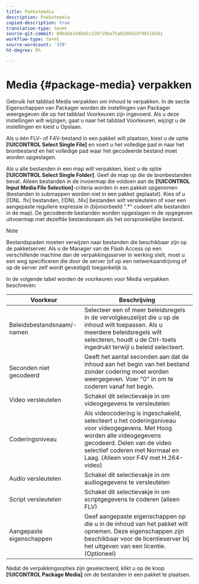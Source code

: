 ```yaml
---
title: Pakketmedia
description: Pakketmedia
copied-description: true
translation-type: tm+mt
source-git-commit: 89bdda1d4bd5c126f19ba75a819942df901183d1
workflow-type: tm+mt
source-wordcount: '370'
ht-degree: 0%

---
```



# Media {#package-media} verpakken

Gebruik het tabblad Media verpakken om inhoud te verpakken. In de sectie Eigenschappen van Packager worden de instellingen van Packager weergegeven die op het tabblad Voorkeuren zijn ingevoerd. Als u deze instellingen wilt wijzigen, gaat u naar het tabblad Voorkeuren, wijzigt u de instellingen en kiest u Opslaan.

Als u één FLV- of F4V-bestand in een pakket wilt plaatsen, kiest u de optie **[!UICONTROL Select Single File]** en voert u het volledige pad in naar het bronbestand en het volledige pad waar het gecodeerde bestand moet worden opgeslagen.

Als u alle bestanden in een map wilt verpakken, kiest u de optie **[!UICONTROL Select Single Folder]**. Geef de map op die de bronbestanden bevat. Alleen bestanden in de invoermap die voldoen aan de **[!UICONTROL Input Media File Selection]**-criteria worden in een pakket opgenomen (bestanden in submappen worden niet in een pakket geplaatst). Kies of u [!DNL .flv] bestanden, [!DNL .f4v] bestanden wilt versleutelen of voer een aangepaste reguliere expressie in (bijvoorbeeld &quot;.*&quot; codeert alle bestanden in de map). De gecodeerde bestanden worden opgeslagen in de opgegeven uitvoermap met dezelfde bestandsnaam als het oorspronkelijke bestand.

>[!NOTE]
>
>Bestandspaden moeten verwijzen naar bestanden die beschikbaar zijn op de pakketserver. Als u de Manager van de Flash Access op een verschillende machine dan de verpakkingsserver in werking stelt, moet u een weg specificeren die door de server (of op een netwerkaandrijving of op de server zelf wordt gevestigd) toegankelijk is.

In de volgende tabel worden de voorkeuren voor Media verpakken beschreven:

| Voorkeur | Beschrijving |
|---|---|
| Beleidsbestandsnaam/-namen | Selecteer een of meer beleidsregels in de vervolgkeuzelijst die u op de inhoud wilt toepassen. Als u meerdere beleidsregels wilt selecteren, houdt u de Ctrl-toets ingedrukt terwijl u beleid selecteert. |
| Seconden niet gecodeerd | Geeft het aantal seconden aan dat de inhoud aan het begin van het bestand zonder codering moet worden weergegeven. Voer &quot;0&quot; in om te coderen vanaf het begin. |
| Video versleutelen | Schakel dit selectievakje in om videogegevens te versleutelen |
| Coderingsniveau | Als videocodering is ingeschakeld, selecteert u het coderingsniveau voor videogegevens. Met Hoog worden alle videogegevens gecodeerd. Delen van de video selectief coderen met Normaal en Laag. (Alleen voor F4V met H.264-video) |
| Audio versleutelen | Schakel dit selectievakje in om audiogegevens te versleutelen |
| Script versleutelen | Schakel dit selectievakje in om scriptgegevens te coderen (alleen FLV) |
| Aangepaste eigenschappen | Geef aangepaste eigenschappen op die u in de inhoud van het pakket wilt opnemen. Deze eigenschappen zijn beschikbaar voor de licentieserver bij het uitgeven van een licentie. (Optioneel) |

Nadat de verpakkingsopties zijn geselecteerd, klikt u op de knop **[!UICONTROL Package Media]** om de bestanden in een pakket te plaatsen.
